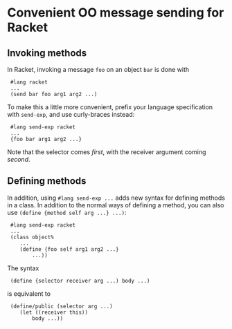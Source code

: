 # Convenient OO message sending for Racket

## Invoking methods

In Racket, invoking a message `foo` on an object `bar` is done with

```racket
 #lang racket
 ...
 (send bar foo arg1 arg2 ...)
```

To make this a little more convenient, prefix your language
specification with `send-exp`, and use curly-braces instead:

```racket
 #lang send-exp racket
 ...
 {foo bar arg1 arg2 ...}
```

Note that the selector comes *first*, with the receiver argument
coming *second*.

## Defining methods

In addition, using `#lang send-exp ...` adds new syntax for defining
methods in a class. In addition to the normal ways of defining a
method, you can also use `(define {method self arg ...} ...)`:

```racket
 #lang send-exp racket
 ...
 (class object%
 	...
 	(define {foo self arg1 arg2 ...}
 		...))
```

The syntax

```racket
 (define {selector receiver arg ...) body ...)
```

is equivalent to

```racket
 (define/public (selector arg ...)
 	(let ((receiver this))
 		body ...))

```
